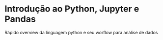 # Introdução ao Python, Jupyter e Pandas
Rápido overview da linguagem python e seu worflow para análise de dados
